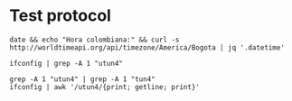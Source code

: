 # Test protocol

    date && echo "Hora colombiana:" && curl -s http://worldtimeapi.org/api/timezone/America/Bogota | jq '.datetime'

    ifconfig | grep -A 1 "utun4"

    grep -A 1 "utun4" | grep -A 1 "tun4"
    ifconfig | awk '/utun4/{print; getline; print}'

    

